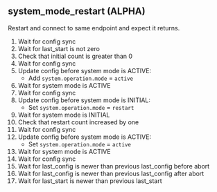 
## system_mode_restart (ALPHA)

Restart and connect to same endpoint and expect it returns.

1. Wait for config sync
1. Wait for last_start is not zero
1. Check that initial count is greater than 0
1. Wait for config sync
1. Update config before system mode is ACTIVE:
    * Add `system.operation.mode` = `active`
1. Wait for system mode is ACTIVE
1. Wait for config sync
1. Update config before system mode is INITIAL:
    * Set `system.operation.mode` = `restart`
1. Wait for system mode is INITIAL
1. Check that restart count increased by one
1. Wait for config sync
1. Update config before system mode is ACTIVE:
    * Set `system.operation.mode` = `active`
1. Wait for system mode is ACTIVE
1. Wait for config sync
1. Wait for last_config is newer than previous last_config before abort
1. Wait for last_config is newer than previous last_config after abort
1. Wait for last_start is newer than previous last_start
